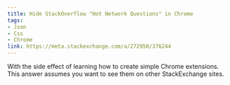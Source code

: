 ```yaml
---
title: Hide StackOverflow "Hot Network Questions" in Chrome
tags:
- Json
- Css
- Chrome
link: https://meta.stackexchange.com/a/272950/376244
---
```

With the side effect of learning how to create simple Chrome extensions.
This answer assumes you want to see them on other StackExchange sites.
